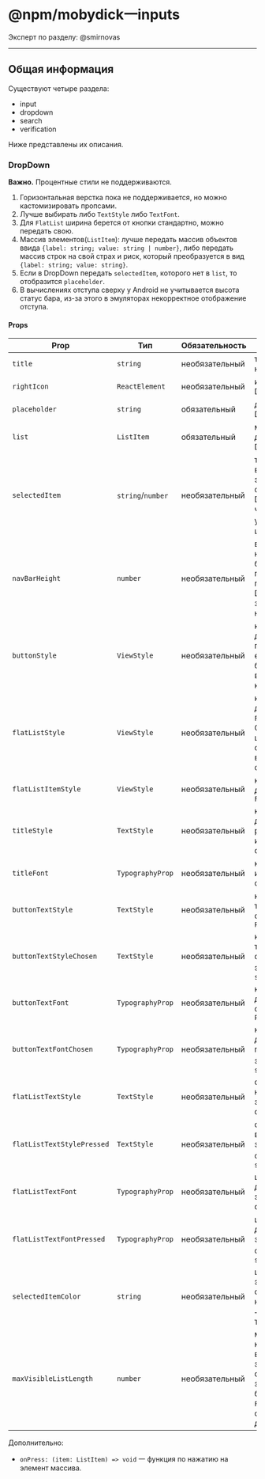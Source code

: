 # @npm/mobydick一inputs

Эксперт по разделу: @smirnovas

---

## Общая информация

Существуют четыре раздела:
* input
* dropdown 
* search 
* verification 

Ниже представлены их описания.

### DropDown

**Важно.** Процентные стили не поддерживаются.

1. Горизонтальная верстка пока не поддерживается, но можно кастомизировать пропсами.
2. Лучше выбирать либо `TextStyle` либо `TextFont`.
3. Для `FlatList` ширина берется от кнопки стандартно, можно передать свою.  
4. Массив элементов(`ListItem`): лучше передать массив объектов ввида `{label: string; value: string | number}`, либо передать массив строк на свой страх и риск, который преобразуется в вид `{label: string; value: string}`.
5. Если в DropDown передать `selectedItem`, которого нет в `list`, то отобразится `placeholder`.
6. В вычислениях отступа сверху у Android не учитывается высота статус бара, из-за этого в эмуляторах некорректное отображение отступа.

#### **Props**

|Prop|Тип|Обязательность|Описание|
|---------------|-----------------|---------------|----------------|
|`title`| `string` |необязательный|текст в заголовке над DropDown|
|`rightIcon`|`ReactElement`|необязательный|иконка для DropDown|
|`placeholder`|`string`|обязательный|дефолтный текст в DropDown|
|`list`|`ListItem`|обязательный|массив элементов для списка DropDown|
|`selectedItem`|`string`/`number`|необязательный|текущий выбранный элемент для окраски его в DropDown. Надо, чтобы это были уникальные id一шники|
|`navBarHeight`|`number`|необязательный|высота навигационного бара для правильной позиции, чтобы DropDown не заезжал под навигацию|
|`buttonStyle`|`ViewStyle`|необязательный|кастомный стиль для кнопки. Если передать только его, `item` в списке будут считать высоту по "высота кнопки * 0.8"|
|`flatListStyle`|`ViewStyle`|необязательный|кастомный стиль для вьюшки `FlatList`. Стандартно ширина берется от кнопки, высота высчитывается в функции|
|`flatListItemStyle`|`ViewStyle`|необязательный|кастомный стиль для RenderItem у `FlatList`|
|`titleStyle`|`TextStyle`|необязательный|кастомный стиль для `label`, рекомендуется не использовать отступы|
|`titleFont`|`TypographyProp`|необязательный|кастомный шрифт из дизайн системы для `label`|
|`buttonTextStyle`|`TextStyle`|необязательный|кастомный стиль текста для кнопки с дефолтным `Placeholder`|
|`buttonTextStyleChosen`|`TextStyle`|необязательный|кастомный стиль текста для кнопки с выбранным элементом 一 `selectedItem`|
|`buttonTextFont`|`TypographyProp`|необязательный|кастомный шрифт для текста кнопки с дефолтным `Placeholder`|
|`buttonTextFontChosen`|`TypographyProp`|необязательный|кастомный шрифт для текста кнопки при выбранном элементе 一 `selectedItem`|
|`flatListTextStyle`|`TextStyle`|необязательный|стиль текста для не выбранных элементов в списке `FlatList`|
|`flatListTextStylePressed`|`TextStyle`|необязательный|стиль текста для выбранного элемента в списке `FlatList` 一 `selectedItem`|
|`flatListTextFont`|`TypographyProp`|необязательный|шрифт для текста для невыбранных элементов в списке `FlatList`|
|`flatListTextFontPressed`|`TypographyProp`|необязательный|шрифт для текста для невыбранного элемента в списке `FlatList` 一 `selectedItem`|
|`selectedItemColor`|`string`|необязательный|цвет выбранного элемента в списке при нажатии на него 一 подсветка `TouchableHighLight`|
|`maxVisibleListLength`|`number`|необязательный|максимальное количество видимых элементов в списке. Если элементов больше, вью у `FlatList` будет скроллиться (по дефолту 6)|

Дополнительно:
   * `onPress: (item: ListItem) => void` 一 функция по нажатию на элемент массива.